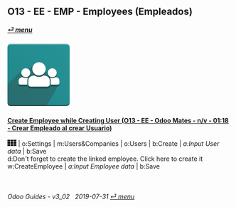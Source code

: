 ## O13 - EE - EMP - Employees (Empleados)
#### [_&#x23CE; menu_](/o13/ee/o13-ee-guides_menu.md)  
### ![emp](/doc/img/hr_employees.png)

#### [Create Employee while Creating User (O13 - EE - Odoo Mates - n/v - 01:18 - Crear Empleado al crear Usuario)](https://youtube.com/embed/fhaB5pnTp9Q?autoplay=1&start=0&end=0&rel=0)
![apps](/doc/img/apps.png) | o:Settings | m:Users&Companies | o:Users | b:Create | _a:Input User data_ | b:Save  
d:Don't forget to create the linked employee. Click here to create it  
w:CreateEmployee | _a:Input Employee data_ | b:Save  

<br>

###### Odoo Guides - v3_02 &nbsp; 2019-07-31  [_&#x23CE; menu_](/o13/ee/o13-ee-guides_menu.md)  
